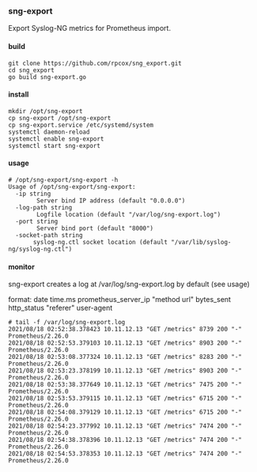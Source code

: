 ### sng-export

Export Syslog-NG metrics for Prometheus import.

#### build

    git clone https://github.com/rpcox/sng_export.git
    cd sng_export
    go build sng-export.go

#### install

    mkdir /opt/sng-export
    cp sng-export /opt/sng-export
    cp sng-export.service /etc/systemd/system
    systemctl daemon-reload
    systemctl enable sng-export
    systemctl start sng-export

#### usage

    # /opt/sng-export/sng-export -h
    Usage of /opt/sng-export/sng-export:
      -ip string
            Server bind IP address (default "0.0.0.0")
      -log-path string
            Logfile location (default "/var/log/sng-export.log")
      -port string
            Server bind port (default "8000")
      -socket-path string
           syslog-ng.ctl socket location (default "/var/lib/syslog-ng/syslog-ng.ctl")

#### monitor

sng-export creates a log at /var/log/sng-export.log by default (see usage)

format: date time.ms prometheus_server_ip "method url" bytes_sent http_status "referer" user-agent

    # tail -f /var/log/sng-export.log 
    2021/08/18 02:52:38.378423 10.11.12.13 "GET /metrics" 8739 200 "-" Prometheus/2.26.0
    2021/08/18 02:52:53.379103 10.11.12.13 "GET /metrics" 8903 200 "-" Prometheus/2.26.0
    2021/08/18 02:53:08.377324 10.11.12.13 "GET /metrics" 8283 200 "-" Prometheus/2.26.0
    2021/08/18 02:53:23.378199 10.11.12.13 "GET /metrics" 8903 200 "-" Prometheus/2.26.0
    2021/08/18 02:53:38.377649 10.11.12.13 "GET /metrics" 7475 200 "-" Prometheus/2.26.0
    2021/08/18 02:53:53.379115 10.11.12.13 "GET /metrics" 6715 200 "-" Prometheus/2.26.0
    2021/08/18 02:54:08.379129 10.11.12.13 "GET /metrics" 6715 200 "-" Prometheus/2.26.0
    2021/08/18 02:54:23.377992 10.11.12.13 "GET /metrics" 7474 200 "-" Prometheus/2.26.0
    2021/08/18 02:54:38.378396 10.11.12.13 "GET /metrics" 7474 200 "-" Prometheus/2.26.0
    2021/08/18 02:54:53.378353 10.11.12.13 "GET /metrics" 7474 200 "-" Prometheus/2.26.0


